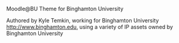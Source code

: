 Moodle@BU Theme for Binghamton University

Authored by Kyle Temkin, working for Binghamton University <http://www.binghamton.edu>,
using a variety of IP assets owned by Binghamton University

